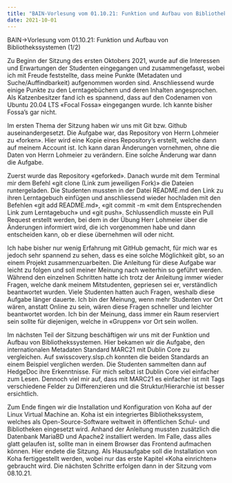 ```yaml
---
title: "BAIN-Vorlesung vom 01.10.21: Funktion und Aufbau von Bibliothekssystemen (1/2)"
date: 2021-10-01
---
```


<p>BAIN->Vorlesung vom 01.10.21: Funktion und Aufbau von Bibliothekssystemen (1/2)</p>

<p>Zu Beginn der Sitzung des ersten Oktobers 2021, wurde auf die Interessen und Erwartungen der Studenten eingegangen und zusammengefasst, wobei ich mit Freude feststellte, dass meine Punkte (Metadaten und Suche/Auffindbarkeit) aufgenommen worden sind.  Anschliessend wurde einige Punkte zu den Lerntagebüchern und deren Inhalten angesprochen. Als Katzenbesitzer fand ich es spannend, dass auf den Codenamen von Ubuntu 20.04 LTS «Focal Fossa» eingegangen wurde. Ich kannte bisher Fossa’s gar nicht.</p>

<p>Im ersten Thema der Sitzung haben wir uns mit Git bzw. Github auseinandergesetzt. Die Aufgabe war, das Repository von Herrn Lohmeier zu «forken». Hier wird eine Kopie eines Repository’s erstellt, welche dann auf meinem Account ist. Ich kann daran Änderungen vornehmen, ohne die Daten von Herrn Lohmeier zu verändern. Eine solche Änderung war dann die Aufgabe.</p>

<p>Zuerst wurde das Repository «geforked». Danach wurde mit dem Terminal mir dem Befehl «git clone (Link zum jeweiligen Fork)» die Dateien runtergeladen. Die Studenten mussten in der Datei README.md den Link zu ihren Lerntagebuch einfügen und anschliessend wieder hochladen mit den Befehlen «git add README.md», «git commit -m «mit dem Entsprechenden Link zum Lerntagebuch» und «git push». Schlussendlich musste ein Pull Request erstellt werden, bei dem in der Übung Herr Lohmeier über die Änderungen informiert wird, die ich vorgenommen habe und dann entscheiden kann, ob er diese übernehmen will oder nicht.</p>

<p>Ich habe bisher nur wenig Erfahrung mit GitHub gemacht, für mich war es jedoch sehr spannend zu sehen, dass es eine solche Möglichkeit gibt, so an einem Projekt zusammenzuarbeiten. Die Anleitung für diese Aufgabe war leicht zu folgen und soll meiner Meinung nach weiterhin so geführt werden. Während den einzelnen Schritten hatte ich trotz der Anleitung immer wieder Fragen, welche dank meinem Mitstudenten, gepriesen sei er, verständlich beantwortet wurden. Viele Studenten hatten auch Fragen, weshalb diese Aufgabe länger dauerte. Ich bin der Meinung, wenn mehr Studenten vor Ort wären, anstatt Online zu sein, wären diese Fragen schneller und leichter beantwortet worden. Ich bin der Meinung, dass immer ein Raum reserviert sein sollte für diejenigen, welche in «Gruppen» vor Ort sein wollen.</p>

<p>Im nächsten Teil der Sitzung beschäftigen wir uns mit der Funktion und Aufbau von Bibliothekssystemen. Hier bekamen wir die Aufgabe, den internationalen Metadaten Standard MARC21 mit Dublin Core zu vergleichen. Auf swisscovery.slsp.ch konnten die beiden Standards an einem Beispiel verglichen werden. Die Studenten sammelten dann auf HedgeDoc ihre Erkenntnisse. Für mich selbst ist Dublin Core viel einfacher zum Lesen. Dennoch viel mir auf, dass mit MARC21 es einfacher ist mit Tags verschiedene Felder zu Differenzieren und die Struktur/Hierarchie ist besser ersichtlich.</p>

<p>Zum Ende fingen wir die Installation und Konfiguration von Koha auf der Linux Virtual Machine an. Koha ist ein integriertes Bibliothekssystem, welches als Open-Source-Software weltweit in öffentlichen Schul- und Bibliotheken eingesetzt wird. Anhand der Anleitung mussten zusätzlich die Datenbank MariaBD und Apache2 installiert werden. Im Falle, dass alles glatt gelaufen ist, sollte man in einem Browser das Frontend aufmachen können. Hier endete die Sitzung.  Als Hausaufgabe soll die Installation von Koha fertiggestellt werden, wobei nur das erste Kapitel «Koha einrichten» gebraucht wird. Die nächsten Schritte erfolgen dann in der Sitzung vom 08.10.21. </p>
